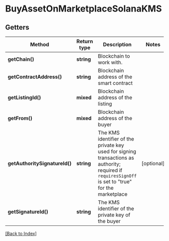 # BuyAssetOnMarketplaceSolanaKMS

## Getters

Method | Return type | Description | Notes
------------ | ------------- | ------------- | -------------
**getChain()** | **string** | Blockchain to work with. |
**getContractAddress()** | **string** | Blockchain address of the smart contract |
**getListingId()** | **mixed** | Blockchain address of the listing |
**getFrom()** | **mixed** | Blockchain address of the buyer |
**getAuthoritySignatureId()** | **string** | The KMS identifier of the private key used for signing transactions as authority; required if <code>requiresSignOff</code> is set to "true" for the marketplace | [optional]
**getSignatureId()** | **string** | The KMS identifier of the private key of the buyer |

[[Back to Index]](../index.md)
